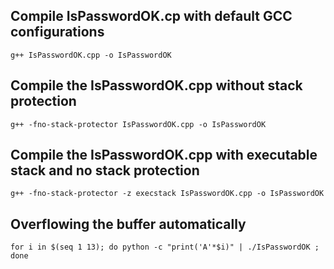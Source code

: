 ## Compile IsPasswordOK.cp with default GCC configurations

```
g++ IsPasswordOK.cpp -o IsPasswordOK
```

## Compile the IsPasswordOK.cpp without stack protection

```
g++ -fno-stack-protector IsPasswordOK.cpp -o IsPasswordOK
```

## Compile the IsPasswordOK.cpp with executable stack and no stack protection

```
g++ -fno-stack-protector -z execstack IsPasswordOK.cpp -o IsPasswordOK
```

## Overflowing the buffer automatically
```
for i in $(seq 1 13); do python -c "print('A'*$i)" | ./IsPasswordOK ; done
```
